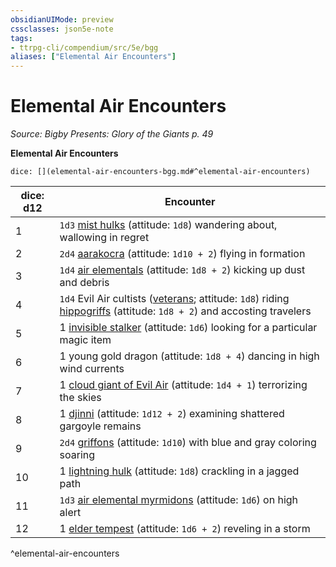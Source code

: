 ```yaml
---
obsidianUIMode: preview
cssclasses: json5e-note
tags:
- ttrpg-cli/compendium/src/5e/bgg
aliases: ["Elemental Air Encounters"]
---
```

# Elemental Air Encounters
*Source: Bigby Presents: Glory of the Giants p. 49* 

**Elemental Air Encounters**

`dice: [](elemental-air-encounters-bgg.md#^elemental-air-encounters)`

| dice: d12 | Encounter |
|-----------|-----------|
| 1 | `1d3` [mist hulks](mist-hulk-bgg.md) (attitude: `1d8`) wandering about, wallowing in regret |
| 2 | `2d4` [aarakocra](aarakocra.md) (attitude: `1d10 + 2`) flying in formation |
| 3 | `1d4` [air elementals](air-elemental.md) (attitude: `1d8 + 2`) kicking up dust and debris |
| 4 | `1d4` Evil Air cultists ([veterans](veteran.md); attitude: `1d8`) riding [hippogriffs](hippogriff.md) (attitude: `1d8 + 2`) and accosting travelers |
| 5 | 1 [invisible stalker](invisible-stalker.md) (attitude: `1d6`) looking for a particular magic item |
| 6 | 1 young gold dragon (attitude: `1d8 + 4`) dancing in high wind currents |
| 7 | 1 [cloud giant of Evil Air](cloud-giant-of-evil-air-bgg.md) (attitude: `1d4 + 1`) terrorizing the skies |
| 8 | 1 [djinni](djinni.md) (attitude: `1d12 + 2`) examining shattered gargoyle remains |
| 9 | `2d4` [griffons](griffon.md) (attitude: `1d10`) with blue and gray coloring soaring |
| 10 | 1 [lightning hulk](lightning-hulk-bgg.md) (attitude: `1d8`) crackling in a jagged path |
| 11 | `1d3` [air elemental myrmidons](air-elemental-myrmidon-mpmm.md) (attitude: `1d6`) on high alert |
| 12 | 1 [elder tempest](elder-tempest-mpmm.md) (attitude: `1d6 + 2`) reveling in a storm |
^elemental-air-encounters